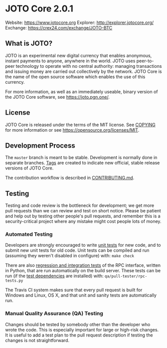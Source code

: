 JOTO Core 2.0.1
===============================

Website: https://www.jotocore.org
Explorer: http://explorer.jotocore.org/
Exchange: https://crex24.com/exchange/JOTO-BTC

What is JOTO?
----------------

JOTO is an experimental new digital currency that enables anonymous, instant
payments to anyone, anywhere in the world. JOTO uses peer-to-peer technology
to operate with no central authority: managing transactions and issuing money
are carried out collectively by the network. JOTO Core is the name of the open
source software which enables the use of this currency.

For more information, as well as an immediately useable, binary version of
the JOTO Core software, see https://joto.pgn.one/.


License
-------

JOTO Core is released under the terms of the MIT license. See [COPYING](COPYING) for more
information or see https://opensource.org/licenses/MIT.

Development Process
-------------------

The `master` branch is meant to be stable. Development is normally done in separate branches.
[Tags](https://github.com/JotoCoinX/JotoCoin/tags) are created to indicate new official,
stable release versions of JOTO Core.

The contribution workflow is described in [CONTRIBUTING.md](CONTRIBUTING.md).

Testing
-------

Testing and code review is the bottleneck for development; we get more pull
requests than we can review and test on short notice. Please be patient and help out by testing
other people's pull requests, and remember this is a security-critical project where any mistake might cost people
lots of money.

### Automated Testing

Developers are strongly encouraged to write [unit tests](/doc/unit-tests.md) for new code, and to
submit new unit tests for old code. Unit tests can be compiled and run
(assuming they weren't disabled in configure) with: `make check`

There are also [regression and integration tests](/qa) of the RPC interface, written
in Python, that are run automatically on the build server.
These tests can be run (if the [test dependencies](/qa) are installed) with: `qa/pull-tester/rpc-tests.py`

The Travis CI system makes sure that every pull request is built for Windows
and Linux, OS X, and that unit and sanity tests are automatically run.

### Manual Quality Assurance (QA) Testing

Changes should be tested by somebody other than the developer who wrote the
code. This is especially important for large or high-risk changes. It is useful
to add a test plan to the pull request description if testing the changes is
not straightforward.
